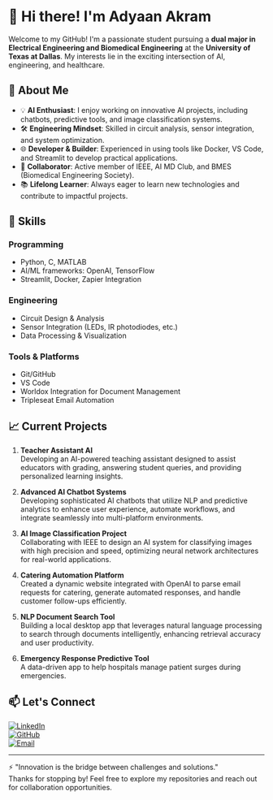 # 👋 Hi there! I'm Adyaan Akram

Welcome to my GitHub! I'm a passionate student pursuing a **dual major in Electrical Engineering and Biomedical Engineering** at the **University of Texas at Dallas**. My interests lie in the exciting intersection of AI, engineering, and healthcare.

## 🚀 About Me

- 💡 **AI Enthusiast**: I enjoy working on innovative AI projects, including chatbots, predictive tools, and image classification systems.
- 🛠️ **Engineering Mindset**: Skilled in circuit analysis, sensor integration, and system optimization.
- 🌐 **Developer & Builder**: Experienced in using tools like Docker, VS Code, and Streamlit to develop practical applications.
- 🤝 **Collaborator**: Active member of IEEE, AI MD Club, and BMES (Biomedical Engineering Society).
- 📚 **Lifelong Learner**: Always eager to learn new technologies and contribute to impactful projects.

## 🔧 Skills

### Programming
- Python, C, MATLAB
- AI/ML frameworks: OpenAI, TensorFlow
- Streamlit, Docker, Zapier Integration

### Engineering
- Circuit Design & Analysis
- Sensor Integration (LEDs, IR photodiodes, etc.)
- Data Processing & Visualization

### Tools & Platforms
- Git/GitHub
- VS Code
- Worldox Integration for Document Management
- Tripleseat Email Automation

## 📈 Current Projects

1. **Teacher Assistant AI**  
   Developing an AI-powered teaching assistant designed to assist educators with grading, answering student queries, and providing personalized learning insights.

2. **Advanced AI Chatbot Systems**  
   Developing sophisticated AI chatbots that utilize NLP and predictive analytics to enhance user experience, automate workflows, and integrate seamlessly into multi-platform environments.

3. **AI Image Classification Project**  
   Collaborating with IEEE to design an AI system for classifying images with high precision and speed, optimizing neural network architectures for real-world applications.

4. **Catering Automation Platform**  
   Created a dynamic website integrated with OpenAI to parse email requests for catering, generate automated responses, and handle customer follow-ups efficiently.

5. **NLP Document Search Tool**  
   Building a local desktop app that leverages natural language processing to search through documents intelligently, enhancing retrieval accuracy and user productivity.

6. **Emergency Response Predictive Tool**  
   A data-driven app to help hospitals manage patient surges during emergencies.

## 📫 Let's Connect

[![LinkedIn](https://img.shields.io/badge/LinkedIn-0077B5?style=for-the-badge&logo=linkedin&logoColor=white)](https://www.linkedin.com/in/adyaanakram/)  
[![GitHub](https://img.shields.io/badge/GitHub-181717?style=for-the-badge&logo=github&logoColor=white)](https://github.com/AdyaanAkram)  
[![Email](https://img.shields.io/badge/Email-D14836?style=for-the-badge&logo=gmail&logoColor=white)](mailto:adyaanakram@gmail.com)

---

⚡ "Innovation is the bridge between challenges and solutions."  
Thanks for stopping by! Feel free to explore my repositories and reach out for collaboration opportunities.
